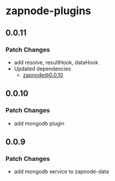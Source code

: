 # zapnode-plugins

## 0.0.11

### Patch Changes

- add resolve, resultHook, dataHook
- Updated dependencies
  - zapnode@0.0.10

## 0.0.10

### Patch Changes

- add mongodb plugin

## 0.0.9

### Patch Changes

- add mongodb service to zapnode-data
